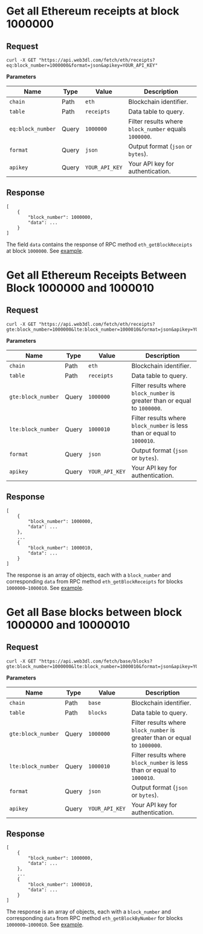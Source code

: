 
# Get all Ethereum receipts at block 1000000

## Request

```
curl -X GET "https://api.web3dl.com/fetch/eth/receipts?eq:block_number=1000000&format=json&apikey=YOUR_API_KEY"
```

**Parameters**

| **Name**          | **Type** | **Value**  | **Description**                                       |
| ----------------- | -------- | ---------- | ----------------------------------------------------- |
| `chain`           | Path     | `eth`      | Blockchain identifier.                                |
| `table`           | Path     | `receipts` | Data table to query.                                  |
| `eq:block_number` | Query    | `1000000`  | Filter results where `block_number` equals `1000000`. |
| `format`          | Query    | `json`     | Output format (`json` or `bytes`).                    |
| `apikey`          | Query    | `YOUR_API_KEY` | Your API key for authentication.                  |

## Response

```
[
	{
		"block_number": 1000000,
		"data": ...
	}
]
```

The field `data` contains the response of RPC method `eth_getBlockReceipts` at block `1000000`. See [example](./responses/eth-eq-receipts.json).


# Get all Ethereum Receipts Between Block 1000000 and 1000010

## Request

```
curl -X GET "https://api.web3dl.com/fetch/eth/receipts?gte:block_number=1000000&lte:block_number=1000010&format=json&apikey=YOUR_API_KEY"
```

**Parameters**

| **Name**           | **Type** | **Value**  | **Description**                                                            |
| ------------------ | -------- | ---------- | -------------------------------------------------------------------------- |
| `chain`            | Path     | `eth`      | Blockchain identifier.                                                     |
| `table`            | Path     | `receipts` | Data table to query.                                                       |
| `gte:block_number` | Query    | `1000000`  | Filter results where `block_number` is greater than or equal to `1000000`. |
| `lte:block_number` | Query    | `1000010`  | Filter results where `block_number` is less than or equal to `1000010`.    |
| `format`           | Query    | `json`     | Output format (`json` or `bytes`).                                         |
| `apikey`           | Query    | `YOUR_API_KEY` | Your API key for authentication.                                      |

## Response

```
[
	{
		"block_number": 1000000,
		"data": ...
	},
	...
	{
		"block_number": 1000010,
		"data": ...
	}
]
```

The response is an array of objects, each with a `block_number` and corresponding `data` from RPC method `eth_getBlockReceipts` for blocks `1000000–1000010`. See [example](./responses/eth-receipts-between.json).
# Get all Base blocks between block 1000000 and 10000010

## Request

```
curl -X GET "https://api.web3dl.com/fetch/base/blocks?gte:block_number=1000000&lte:block_number=1000010&format=json&apikey=YOUR_API_KEY"
```

**Parameters**

| **Name**           | **Type** | **Value**  | **Description**                                                            |
| ------------------ | -------- | ---------- | -------------------------------------------------------------------------- |
| `chain`            | Path     | `base`     | Blockchain identifier.                                                     |
| `table`            | Path     | `blocks`   | Data table to query.                                                       |
| `gte:block_number` | Query    | `1000000`  | Filter results where `block_number` is greater than or equal to `1000000`. |
| `lte:block_number` | Query    | `1000010`  | Filter results where `block_number` is less than or equal to `1000010`.    |
| `format`           | Query    | `json`     | Output format (`json` or `bytes`).                                         |
| `apikey`           | Query    | `YOUR_API_KEY` | Your API key for authentication.                                      |

## Response

```
[
	{
		"block_number": 1000000,
		"data": ...
	},
	...
	{
		"block_number": 1000010,
		"data": ...
	}
]
```

The response is an array of objects, each with a `block_number` and corresponding `data` from RPC method `eth_getBlockByNumber` for blocks `1000000–1000010`. See [example](./responses/base-blocks-between.json).
